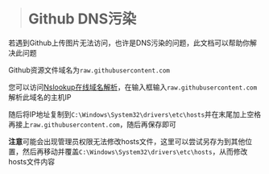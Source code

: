 ># Github DNS污染
若遇到Github上传图片无法访问，也许是DNS污染的问题，此文档可以帮助你解决此问题


Github资源文件域名为`raw.githubusercontent.com`

您可以访问[Nslookup在线域名解析](https://ping.eu/nslookup)，在输入框输入`raw.githubusercontent.com`解析此域名的主机IP

随后将IP地址复制到`C:\Windows\System32\drivers\etc\hosts`并在末尾加上空格再接上`raw.githubusercontent.com`，随后再保存即可

**注意**可能会出现管理员权限无法修改hosts文件，这里可以尝试另存为到其他位置，然后再移动并覆盖`C:\Windows\System32\drivers\etc\hosts`，从而修改hosts文件内容
